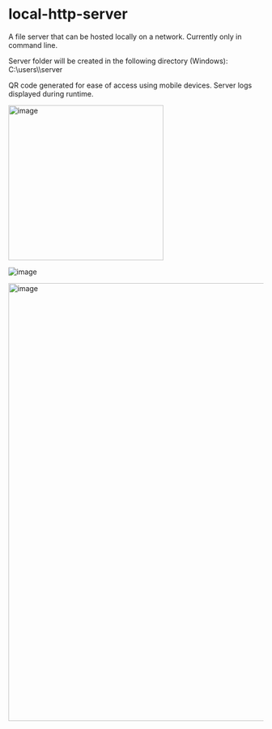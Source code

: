 # local-http-server
A file server that can be hosted locally on a network. Currently only in command line. 

Server folder will be created in the following directory (Windows):
C:\users\\<user>\server

QR code generated for ease of access using mobile devices.
Server logs displayed during runtime.

<img width="306" alt="image" src="https://github.com/ItzSmudge/local-http-server/assets/74146327/1ff05554-6bcb-4c28-bee1-db18bd9f35f5">

![image](https://github.com/ItzSmudge/local-http-server/assets/74146327/cf926719-7d0d-4878-bed8-ae835a64eab5)

<img width="864" alt="image" src="https://github.com/ItzSmudge/local-http-server/assets/74146327/0c246dfc-5ae9-42e1-b524-5b75b3b6eeda">

